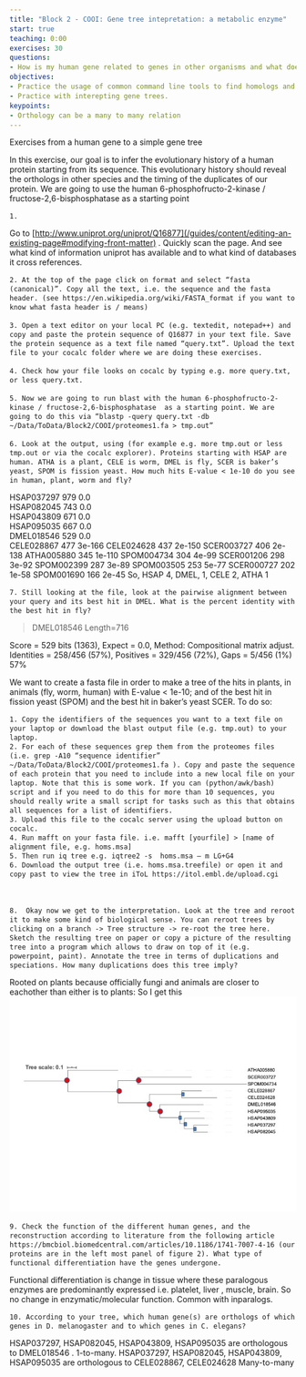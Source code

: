 ```yaml
---
title: "Block 2 - COOI: Gene tree intepretation: a metabolic enzyme"
start: true
teaching: 0:00
exercises: 30
questions:
- How is my human gene related to genes in other organisms and what does this tell me about gene duplication 
objectives:
- Practice the usage of common command line tools to find homologs and build trees.
- Practice with interepting gene trees. 
keypoints:
- Orthology can be a many to many relation 
---
```


Exercises from a human gene to a simple gene tree

In this exercise, our goal is to infer the evolutionary history of a human protein starting from its sequence. This evolutionary history should reveal the orthologs in other species and the timing of the duplicates of our protein. We are going to use the human 6-phosphofructo-2-kinase / fructose-2,6-bisphosphatase as a starting point

    1. 
    
    
    
Go to  [http://www.uniprot.org/uniprot/Q16877](/guides/content/editing-an-existing-page#modifying-front-matter) . Quickly scan the page. And see what kind of information uniprot has available and to what kind of databases it cross references.

    2. At the top of the page click on format and select “fasta (canonical)”. Copy all the text, i.e. the sequence and the fasta header. (see https://en.wikipedia.org/wiki/FASTA_format if you want to know what fasta header is / means)

    3. Open a text editor on your local PC (e.g. textedit, notepad++) and copy and paste the protein sequence of Q16877 in your text file. Save the protein sequence as a text file named “query.txt”. Upload the text file to your cocalc folder where we are doing these exercises.

    4. Check how your file looks on cocalc by typing e.g. more query.txt, or less query.txt.

    5. Now we are going to run blast with the human 6-phosphofructo-2-kinase / fructose-2,6-bisphosphatase  as a starting point. We are going to do this via “blastp -query query.txt -db ~/Data/ToData/Block2/COOI/proteomes1.fa > tmp.out”

    6. Look at the output, using (for example e.g. more tmp.out or less tmp.out or via the cocalc explorer). Proteins starting with HSAP are human. ATHA is a plant, CELE is worm, DMEL is fly, SCER is baker’s yeast, SPOM is fission yeast. How much hits E-value < 1e-10 do you see in human, plant, worm and fly?

  HSAP037297                                                          979     0.0   
  HSAP082045                                                          743     0.0   
  HSAP043809                                                          671     0.0   
  HSAP095035                                                          667     0.0   
  DMEL018546                                                          529     0.0   
  CELE028867                                                          477     3e-166
  CELE024628                                                          437     2e-150
  SCER003727                                                          406     2e-138
  ATHA005880                                                          345     1e-110
  SPOM004734                                                          304     4e-99 
  SCER001206                                                          298     3e-92 
  SPOM002399                                                          287     3e-89 
  SPOM003505                                                          253     5e-77 
  SCER000727                                                          202     1e-58 
  SPOM001690                                                          166     2e-45
So, HSAP 4, DMEL, 1, CELE 2, ATHA 1
  
    7. Still looking at the file, look at the pairwise alignment between your query and its best hit in DMEL. What is the percent identity with the best hit in fly?

> DMEL018546
Length=716

 Score = 529 bits (1363),  Expect = 0.0, Method: Compositional matrix adjust.
 Identities = 258/456 (57%), Positives = 329/456 (72%), Gaps = 5/456 (1%)
57%


We want to create a fasta file in order to make a tree of the hits in plants, in animals (fly, worm, human) with E-value < 1e-10; and of the best hit in fission yeast (SPOM) and the best hit in baker’s yeast SCER. To do so:

    1. Copy the identifiers of the sequences you want to a text file on your laptop or download the blast output file (e.g. tmp.out) to your laptop.
    2. For each of these sequences grep them from the proteomes files (i.e. grep -A10 “sequence identifier” ~/Data/ToData/Block2/COOI/proteomes1.fa ). Copy and paste the sequence of each protein that you need to include into a new local file on your laptop. Note that this is some work. If you can (python/awk/bash) script and if you need to do this for more than 10 sequences, you should really write a small script for tasks such as this that obtains all sequences for a list of identifiers.
    3. Upload this file to the cocalc server using the upload button on cocalc. 
    4. Run mafft on your fasta file. i.e. mafft [yourfile] > [name of alignment file, e.g. homs.msa]
    5. Then run iq tree e.g. iqtree2 -s  homs.msa – m LG+G4
    6. Download the output tree (i.e. homs.msa.treefile) or open it and copy past to view the tree in iToL https://itol.embl.de/upload.cgi



    8.  Okay now we get to the interpretation. Look at the tree and reroot it to make some kind of biological sense. You can reroot trees by clicking on a branch -> Tree structure -> re-root the tree here. Sketch the resulting tree on paper or copy a picture of the resulting tree into a program which allows to draw on top of it (e.g. powerpoint, paint). Annotate the tree in terms of duplications and speciations. How many duplications does this tree imply? 

Rooted on plants because officially fungi and animals are closer to eachother than either is to plants: So I get this
![answerX](../fig/answer_pfkfp.jpg)

    9. Check the function of the different human genes, and the reconstruction according to literature from the following article https://bmcbiol.biomedcentral.com/articles/10.1186/1741-7007-4-16 (our proteins are in the left most panel of figure 2). What type of functional differentiation have the genes undergone.
Functional differentiation is change in tissue where these paralogous enzymes are predominantly expressed i.e. platelet, liver , muscle, brain. So no change in enzymatic/molecular function. Common with inparalogs. 


    10. According to your tree, which human gene(s) are orthologs of which genes in D. melanogaster and to which genes in C. elegans? 
HSAP037297, HSAP082045, HSAP043809, HSAP095035 are orthologous to DMEL018546 . 1-to-many.
HSAP037297, HSAP082045, HSAP043809, HSAP095035 are orthologous to CELE028867, CELE024628 Many-to-many




